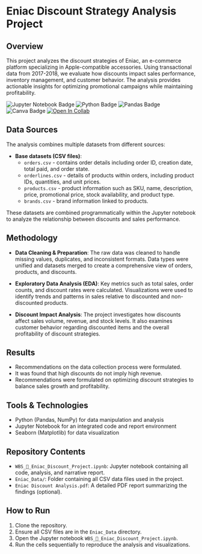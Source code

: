 # Eniac Discount Strategy Analysis Project

## Overview

This project analyzes the discount strategies of Eniac, an e-commerce platform specializing in Apple-compatible accessories. Using transactional data from 2017-2018, we evaluate how discounts impact sales performance, inventory management, and customer behavior. The analysis provides actionable insights for optimizing promotional campaigns while maintaining profitability.

![Jupyter Notebook Badge](https://img.shields.io/badge/Made_with-Jupyter-orange?logo=Jupyter)
![Python Badge](https://img.shields.io/badge/Python-3.8%2B-blue?logo=python)
![Pandas Badge](https://img.shields.io/badge/Analysis-Pandas-yellowgreen)
![Canva Badge](https://img.shields.io/badge/Presentation-Canva-00C4CC?logo=canva&logoColor=white)
[![Open In Collab](https://colab.research.google.com/assets/colab-badge.svg)](https://colab.research.google.com/github/Naereen/badges)

## Data Sources

The analysis combines multiple datasets from different sources:

- **Base datasets (CSV files)**:
  - `orders.csv` - contains order details including order ID, creation date, total paid, and order state.
  - `orderlines.csv` - details of products within orders, including product IDs, quantities, and unit prices.
  - `products.csv` - product information such as SKU, name, description, price, promotional price, stock availability, and product type.
  - `brands.csv` - brand information linked to products.

These datasets are combined programmatically within the Jupyter notebook to analyze the relationship between discounts and sales performance.

## Methodology

- **Data Cleaning & Preparation**:
  The raw data was cleaned to handle missing values, duplicates, and inconsistent formats. Data types were unified and datasets merged to create a comprehensive view of orders, products, and discounts.

- **Exploratory Data Analysis (EDA)**:
  Key metrics such as total sales, order counts, and discount rates were calculated. Visualizations were used to identify trends and patterns in sales relative to discounted and non-discounted products.

- **Discount Impact Analysis**:
  The project investigates how discounts affect sales volume, revenue, and stock levels. It also examines customer behavior regarding discounted items and the overall profitability of discount strategies.

## Results

- Recommendations on the data collection process were formulated.
- It was found that high discounts do not imply high revenue.
- Recommendations were formulated on optimizing discount strategies to balance sales growth and profitability.

## Tools & Technologies

- Python (Pandas, NumPy) for data manipulation and analysis
- Jupyter Notebook for an integrated code and report environment
- Seaborn (Matplotlib) for data visualization

## Repository Contents

- `WBS_🦈_Eniac_Discount_Project.ipynb`: Jupyter notebook containing all code, analysis, and narrative report.
- `Eniac_Data/`: Folder containing all CSV data files used in the project.
- `Eniac Discount Analysis.pdf`: A detailed PDF report summarizing the findings (optional).

## How to Run

1. Clone the repository.
2. Ensure all CSV files are in the `Eniac_Data` directory.
3. Open the Jupyter notebook `WBS_🦈_Eniac_Discount_Project.ipynb`.
4. Run the cells sequentially to reproduce the analysis and visualizations.


